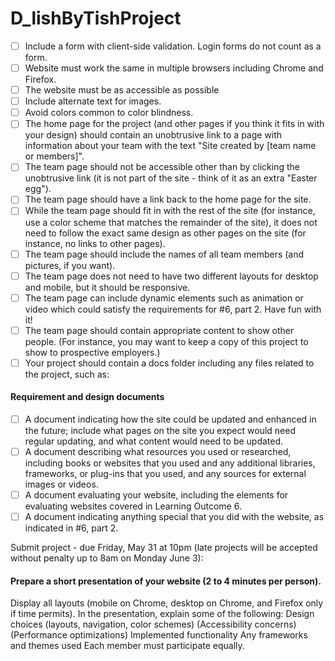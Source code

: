 # D_lishByTishProject


- [ ] Include a form with client-side validation. Login forms do not count as a form.
- [ ] Website must work the same in multiple browsers including Chrome and Firefox.
- [ ] The website must be as accessible as possible
- [ ] Include alternate text for images.
- [ ] Avoid colors common to color blindness.
- [ ] The home page for the project (and other pages if you think it fits in with your design) should contain an unobtrusive link to a page with information about your team with the text "Site created by [team name or members]".
- [ ] The team page should not be accessible other than by clicking the unobtrusive link (it is not part of the site - think of it as an extra "Easter egg").
- [ ] The team page should have a link back to the home page for the site.
- [ ] While the team page should fit in with the rest of the site (for instance, use a color scheme that matches the remainder of the site), it does not need to follow the exact same design as other pages on the site (for instance, no links to other pages).
- [ ] The team page should include the names of all team members (and pictures, if you want).
- [ ] The team page does not need to have two different layouts for desktop and mobile, but it should be responsive.
- [ ] The team page can include dynamic elements such as animation or video which could satisfy the requirements for #6, part 2. Have fun with it!
- [ ] The team page should contain appropriate content to show other people. (For instance, you may want to keep a copy of this project to show to prospective employers.)
- [ ] Your project should contain a docs folder including any files related to the project, such as:

#### Requirement and design documents
- [ ] A document indicating how the site could be updated and enhanced in the future; include what pages on the site you expect would need regular updating, and what content would need to be updated.
- [ ] A document describing what resources you used or researched, including books or websites that you used and any additional libraries, frameworks, or plug-ins that you used, and any sources for external images or videos.
- [ ] A document evaluating your website, including the elements for evaluating websites covered in Learning Outcome 6.
- [ ] A document indicating anything special that you did with the website, as indicated in #6, part 2.

Submit project - due Friday, May 31 at 10pm (late projects will be accepted without penalty up to 8am on Monday June 3):

#### Prepare a short presentation of your website (2 to 4 minutes per person).
  Display all layouts (mobile on Chrome, desktop on Chrome, and Firefox only if time permits).
  In the presentation, explain some of the following:
  Design choices (layouts, navigation, color schemes)
  (Accessibility concerns)
  (Performance optimizations)
  Implemented functionality
  Any frameworks and themes used
  Each member must participate equally.
